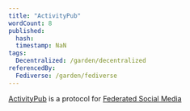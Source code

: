 ```yaml
---
title: "ActivityPub"
wordCount: 8
published:
  hash: 
  timestamp: NaN
tags:
  Decentralized: /garden/decentralized
referencedBy:
  Fediverse: /garden/fediverse
---
```


[ActivityPub](https://activitypub.rocks) is a protocol for [Federated Social Media](/garden/fediverse)